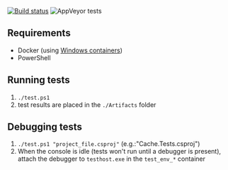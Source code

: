 ﻿[![Build status](https://ci.appveyor.com/api/projects/status/nbuhmb49fu7mtvfd/branch/master?svg=true)](https://ci.appveyor.com/project/Sholtee/rpc-boilerplate/branch/master) ![AppVeyor tests](https://img.shields.io/appveyor/tests/sholtee/rpc-boilerplate)

## Requirements
- Docker (using [Windows containers](https://docs.docker.com/docker-for-windows/ ))
- PowerShell
## Running tests
1. `./test.ps1`
2. test results are placed in the `./Artifacts` folder
## Debugging tests
1. `./test.ps1 "project_file.csproj"` (e.g.:"Cache.Tests.csproj")
2. When the console is idle (tests won't run until a debugger is present), attach the debugger to `testhost.exe` in the `test_env_*` container 